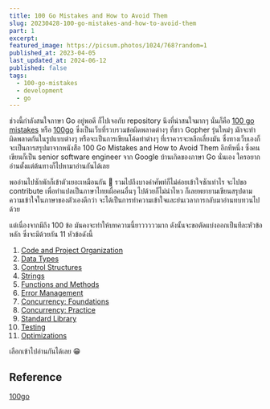 ```yaml
---
title: 100 Go Mistakes and How to Avoid Them
slug: 20230428-100-go-mistakes-and-how-to-avoid-them
part: 1
excerpt:
featured_image: https://picsum.photos/1024/768?random=1
published_at: 2023-04-05
last_updated_at: 2024-06-12
published: false
tags:
  - 100-go-mistakes
  - development
  - go
---
```


ช่วงนี้กำลังสนใจภาษา Go อยู่พอดี ก็ไปเจอกับ repository นึงที่น่าสนใจมากๆ นั่นก็คือ [100 go mistakes](https://github.com/teivah/100-go-mistakes) หรือ [100go](https://100go.co/) ซึ่งเป็นเว็บที่รวบรวมข้อผิดพลาดต่างๆ ที่ชาว Gopher รุ่นใหม่ๆ มักจะทำผิดพลาดกันในรูปแบบต่างๆ หรือจะเป็นการเขียนโค้ดท่าต่างๆ ที่เราควรจะหลีกเลี่ยงมัน ซึ่งทางเว็บเองก็จะเป็นการสรุปมาจากหนังสือ 100 Go Mistakes and How to Avoid Them อีกทีหนึ่ง ซึ่งคนเขียนก็เป็น senior software engineer จาก Google บ้านเกิดของภาษา Go นั่นเอง ใครอยากอ่านตั้งแต่ต้นทางก็ไปหามาอ่านกันได้เลย

พออ่านไปซักพักก็เข้าตัวเยอะเหมือนกัน 🤣 รวมไปถึงบางคำศัพท์ก็ไม่ค่อยเข้าใจซักเท่าไร จะไปขอ contribute เพื่อทำแปลเป็นภาษาไทยเผื่อคนอื่นๆ ไปด้วยก็ไม่น่าไหว  ก็เลยพยายามเขียนสรุปตามความเข้าใจในภาษาของตัวเองดีกว่า จะได้เป็นการทำความเข้าใจและย่นเวลาการกลับมาอ่านทบทวนไปด้วย

แต่เนื่องจากมีถึง 100 ข้อ มันคงจะทำให้บทความนี้ยาวววววมาก ดังนั้นจะขอตัดแบ่งออกเป็นทีละหัวข้อหลัก ซึ่งจะมีด้วยกัน 11 หัวข้อดังนี้

1. [Code and Project Organization](https://lazts.com/memos/talents/20170520-100-go-mistakes-code-and-project-organization)
2. [Data Types](https://lazts.com/memos/talents/20170520-100-go-mistakes-data-types)
3. [Control Structures](https://lazts.com/memos/talents/20170520-100-go-mistakes-control-structures)
4. [Strings](https://lazts.com/memos/talents/20170520-100-go-mistakes-strings)
5. [Functions and Methods](https://lazts.com/memos/talents/20170520-100-go-mistakes-functions-and-methods)
6. [Error Management](https://lazts.com/memos/talents/20170520-100-go-mistakes-error-management)
7. [Concurrency: Foundations](https://lazts.com/memos/talents/20170520-100-go-mistakes-concurrency-foundations)
8. [Concurrency: Practice](https://lazts.com/memos/talents/20170520-100-go-mistakes-concurrency-practice)
9. [Standard Library](https://lazts.com/memos/talents/20170520-100-go-mistakes-standard-library)
10. [Testing](https://lazts.com/memos/talents/20170520-100-go-mistakes-testing)
11. [Optimizations](https://lazts.com/memos/talents/20170520-100-go-mistakes-optimizations)

เลือกเข้าไปอ่านกันได้เลย 😁

## Reference
[100go](https://100go.co/)
